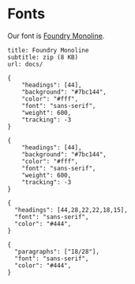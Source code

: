 # Fonts

Our font is [Foundry Monoline](https://www.fonts.com/font/the-foundry/foundry-monoline).

```download|span-4
title: Foundry Monoline
subtitle: zip (8 KB)
url: docs/
```

```type|span-3,kern,smoothen,single
{
    "headings": [44],
    "background": "#7bc144",
    "color": "#fff",
    "font": "sans-serif",
    "weight": 600,
    "tracking": -3
}
```

```type|span-3,kern,smoothen,single
{
    "headings": [44],
    "background": "#7bc144",
    "color": "#fff",
    "font": "sans-serif",
    "weight": 600,
    "tracking": -3
}
```

```type
{
  "headings": [44,28,22,22,18,15],
  "font": "sans-serif",
  "color": "#444",
}
```

```type
{
  "paragraphs": ["18/28"],
  "font": "sans-serif",
  "color": "#444",
}
```
